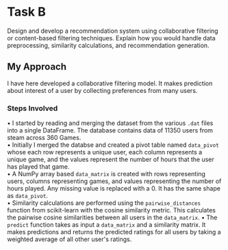 # Task B
Design and develop a recommendation system using collaborative filtering or content-based filtering techniques. Explain how you would handle data preprocessing, similarity calculations, and recommendation generation.

## My Approach
I have here developed a collaborative filtering model. It makes prediction about interest of a user by collecting preferences from many users.<br>

### Steps Involved
• I started by reading and merging the dataset from the various `.dat` files into a single DataFrame. The database contains data of 11350 users from steam across 360 Games.<br>
• Initially I merged the databse and created a pivot table named `data_pivot` whose each row represents a unique user, each column represents a unique game, and the values represent the number of hours that the user has played that game.<br> 
• A NumPy array based `data_matrix` is created with rows representing users, columns representing games, and values representing the number of hours played. Any missing value is replaced with a 0. It has the same shape as `data_pivot`.<br>
• Similarity calculations are performed using the `pairwise_distances` function from scikit-learn with the cosine similarity metric. This calculates the pairwise cosine similarities between all users in the `data_matrix`.
• The `predict` function takes as input a `data_matrix` and a similarity matrix. It makes predictions and returns the predicted ratings for all users by taking a weighted average of all other user's ratings.

